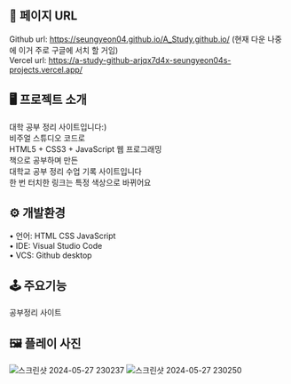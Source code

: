 ## 🔗 페이지 URL 
Github url: https://seungyeon04.github.io/A_Study.github.io/ (현재 다운 나중에 이거 주로 구글에 서치 할 거임)  
Vercel url: https://a-study-github-arjqx7d4x-seungyeon04s-projects.vercel.app/  

## 🖥 프로젝트 소개 

대학 공부 정리 사이트입니다:)  
비주얼 스튜디오 코드로  
HTML5 + CSS3 + JavaScript 웹 프로그래밍  
책으로 공부하며 만든  
대학교 공부 정리 수업 기록 사이트입니다  
한 번 터치한 링크는 특정 색상으로 바뀌어요  

## ⚙️ 개발환경  

• 언어: HTML CSS JavaScript  
• IDE: Visual Studio Code  
• VCS: Github desktop   

## 🕹 주요기능  

공부정리 사이트 

## 🖼 플레이 사진
![스크린샷 2024-05-27 230237](https://github.com/SeungYeon04/A_Study.github.io/assets/100332811/229d73a7-b0db-4757-bebb-d159c021b5cf)
![스크린샷 2024-05-27 230250](https://github.com/SeungYeon04/A_Study.github.io/assets/100332811/0fd10c47-741d-4586-8ff5-607ecbd98251)

